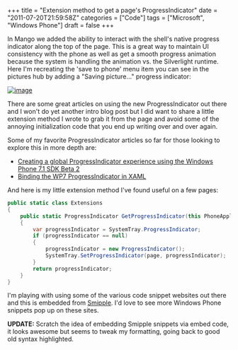 +++
title = "Extension method to get a page's ProgressIndicator"
date = "2011-07-20T21:59:58Z"
categories = ["Code"]
tags = ["Microsoft", "Windows Phone"]
draft = false
+++

In Mango we added the ability to interact with the shell's native progress indicator along the top of the page. This is a great way to maintain UI consistency with the phone as well as get a smooth progress animation because the system is handling the animation vs. the Silverlight runtime. Here I'm recreating the 'save to phone' menu item you can see in the pictures hub by adding a "Saving picture..." progress indicator:

[![image](/images/image_thumb_4.png "image")](/images/image_4.png)

There are some great articles on using the new ProgressIndicator out there and I won't do yet another intro blog post but I did want to share a little extension method I wrote to grab it from the page and avoid some of the annoying initialization code that you end up writing over and over again.

Some of my favorite ProgressIndicator articles so far for those looking to explore this in more depth are:

- [Creating a global ProgressIndicator experience using the Windows Phone 7.1 SDK Beta 2](http://www.jeff.wilcox.name/2011/07/creating-a-global-progressindicator-experience-using-the-windows-phone-7-1-sdk-beta-2/)
- [Binding the WP7 ProgressIndicator in XAML](http://danielvaughan.org/post/Binding-the-WP7-ProgressIndicator-in-XAML.aspx)  

And here is my little extension method I've found useful on a few pages:

```csharp
public static class Extensions
{
    public static ProgressIndicator GetProgressIndicator(this PhoneApplicationPage page)
    {
        var progressIndicator = SystemTray.ProgressIndicator;
        if (progressIndicator == null)
        {
            progressIndicator = new ProgressIndicator();
            SystemTray.SetProgressIndicator(page, progressIndicator);
        }
        return progressIndicator;
    }
}
```

I'm playing with using some of the various code snippet websites out there and this is embedded from [Smipple](http://www.smipple.net/snippet/Shawn%20Oster/GetProgressIndicator%20extension%20method). I'd love to see more Windows Phone snippets pop up on these sites.

**UPDATE:** Scratch the idea of embedding Smipple snippets via embed code, it looks awesome but seems to tweak my formatting, going back to good old syntax highlighted.
